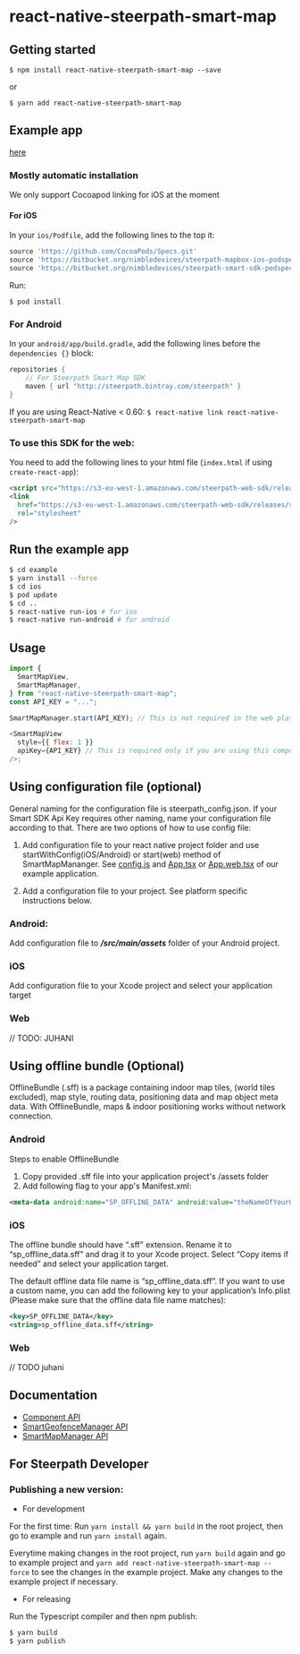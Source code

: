 # react-native-steerpath-smart-map

## Getting started

`$ npm install react-native-steerpath-smart-map --save`

or

`$ yarn add react-native-steerpath-smart-map`

## Example app

[here](https://bitbucket.org/nimbledevices/react-native-steerpath-smartmap/src/master/example/)

### Mostly automatic installation

We only support Cocoapod linking for iOS at the moment

#### For iOS

In your `ios/Podfile`, add the following lines to the top it:

```ruby
source 'https://github.com/CocoaPods/Specs.git'
source 'https://bitbucket.org/nimbledevices/steerpath-mapbox-ios-podspec.git'
source 'https://bitbucket.org/nimbledevices/steerpath-smart-sdk-podspec.git'
```

Run:

`$ pod install`

### For Android

In your `android/app/build.gradle`, add the following lines before the
`dependencies {}` block:

```gradle
repositories {
    // For Steerpath Smart Map SDK
    maven { url "http://steerpath.bintray.com/steerpath" }
}
```

If you are using React-Native < 0.60:
`$ react-native link react-native-steerpath-smart-map`

### To use this SDK for the web:

You need to add the following lines to your html file (`index.html` if using
`create-react-app`):

```html
<script src="https://s3-eu-west-1.amazonaws.com/steerpath-web-sdk/releases/smart/1.0.14/steerpath-smart-1.0.14.min.js"></script>
<link
  href="https://s3-eu-west-1.amazonaws.com/steerpath-web-sdk/releases/smart/1.0.14/steerpath-smart-1.0.14.css"
  rel="stylesheet"
/>
```

## Run the example app

```bash
$ cd example
$ yarn install --force
$ cd ios
$ pod update
$ cd ..
$ react-native run-ios # for ios
$ react-native run-android # for android
```

## Usage

```javascript
import {
  SmartMapView,
  SmartMapManager,
} from "react-native-steerpath-smart-map";
const API_KEY = "...";

SmartMapManager.start(API_KEY); // This is not required in the web platform

<SmartMapView
  style={{ flex: 1 }}
  apiKey={API_KEY} // This is required only if you are using this component in the web
/>;
```

## Using configuration file (optional)

General naming for the configuration file is steerpath_config.json. If your Smart SDK Api Key requires other naming, name your configuration file according to that. There are two options of how to use config file:

1. Add configuration file to your react native project folder and use startWithConfig(iOS/Android) or start(web) method of SmartMapMananger. See [config.js](https://bitbucket.org/nimbledevices/react-native-steerpath-smartmap/src/master/example/src/config.js) and [App.tsx](https://bitbucket.org/nimbledevices/react-native-steerpath-smartmap/src/master/example/src/App.tsx) or [App.web.tsx](https://bitbucket.org/nimbledevices/react-native-steerpath-smartmap/src/master/example/src/App.web.tsx) of our example application.

2. Add a configuration file to your project. See platform specific instructions below.

### Android: 

Add configuration file to ***/src/main/assets*** folder of your Android project.

### iOS

Add configuration file to your Xcode project and select your application target

### Web

// TODO: JUHANI

## Using offline bundle (Optional)

OfflineBundle (.sff) is a package containing indoor map tiles, (world tiles excluded), map style, routing data, positioning data and map object meta data. With OfflineBundle, maps & indoor positioning works without network connection.

### Android

Steps to enable OfflineBundle

1. Copy provided .sff file into your application project's /assets folder
2. Add following flag to your app's Manifest.xml:

```xml
<meta-data android:name="SP_OFFLINE_DATA" android:value="theNameOfYourOffineBundle.sff"/>
```

### iOS

The offline bundle should have “.sff” extension. Rename it to “sp_offline_data.sff” and drag it to your Xcode project. Select “Copy items if needed” and select your application target.

The default offline data file name is “sp_offline_data.sff”. If you want to use a custom name, you can add the following key to your application’s Info.plist (Please make sure that the offline data file name matches):

```xml
<key>SP_OFFLINE_DATA</key>
<string>sp_offline_data.sff</string>
```

### Web

// TODO juhani

## Documentation

- [<SmartMapView /> Component API](https://bitbucket.org/nimbledevices/react-native-steerpath-smartmap/src/master/docs/SmartMapView.md)
- [SmartGeofenceManager API](https://bitbucket.org/nimbledevices/react-native-steerpath-smartmap/src/master/docs/SmartMapManager.md)
- [SmartMapManager API](https://bitbucket.org/nimbledevices/react-native-steerpath-smartmap/src/master/docs/SmartMapManager.md)

## For Steerpath Developer

### Publishing a new version:

- For development

For the first time: Run `yarn install && yarn build` in the root project, then go to example and run
`yarn install` again.

Everytime making changes in the root project, run `yarn build` again and go to
example project and `yarn add react-native-steerpath-smart-map --force` to see
the changes in the example project. Make any changes to the example project if necessary.

- For releasing

Run the Typescript compiler and then npm publish:

```bash
$ yarn build
$ yarn publish
```
